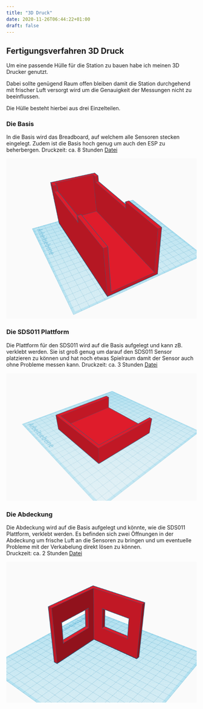 ```yaml
---
title: "3D Druck"
date: 2020-11-26T06:44:22+01:00
draft: false
---
```


## Fertigungsverfahren 3D Druck

Um eine passende Hülle für die Station zu bauen habe ich meinen 3D Drucker genutzt.

Dabei sollte genügend Raum offen bleiben damit die Station durchgehend mit frischer Luft versorgt wird um die Genauigkeit der Messungen nicht zu beeinflussen.

Die Hülle besteht hierbei aus drei Einzelteilen.

### Die Basis
In die Basis wird das Breadboard, auf welchem alle Sensoren stecken eingelegt. Zudem ist die Basis hoch genug um auch den ESP zu beherbergen.
Druckzeit: ca. 8 Stunden [Datei](https://raw.githubusercontent.com/Snoup97/swh-pkohler/master/static/stl/basis.stl "Basis")

![Basis Image](https://raw.githubusercontent.com/Snoup97/swh-pkohler/master/static/img/projekt_3ddruck/basis.png "Basis")


### Die SDS011 Plattform
Die Plattform für den SDS011 wird auf die Basis aufgelegt und kann zB. verklebt werden. Sie ist groß genug um darauf den SDS011 Sensor platzieren zu können und hat noch etwas Spielraum damit der Sensor auch ohne Probleme messen kann.
Druckzeit: ca. 3 Stunden [Datei](https://raw.githubusercontent.com/Snoup97/swh-pkohler/master/static/stl/plattform.stl "Plattform")

![Plattform Image](https://raw.githubusercontent.com/Snoup97/swh-pkohler/master/static/img/projekt_3ddruck/plattform.png "Plattform")


### Die Abdeckung
Die Abdeckung wird auf die Basis aufgelegt und könnte, wie die SDS011 Plattform, verklebt werden. Es befinden sich zwei Öffnungen in der Abdeckung um frische Luft an die Sensoren zu bringen und um eventuelle Probleme mit der Verkabelung direkt lösen zu können.  
Druckzeit: ca. 2 Stunden [Datei](https://raw.githubusercontent.com/Snoup97/swh-pkohler/master/static/stl/abdeckung.stl "Abdeckung")

![Abdeckung Image](https://raw.githubusercontent.com/Snoup97/swh-pkohler/master/static/img/projekt_3ddruck/abdeckung.png "Abdeckung")
